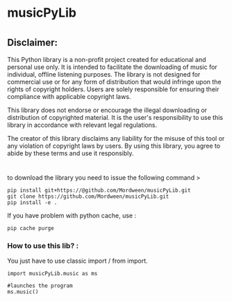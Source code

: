 # musicPyLib 

#

## Disclaimer:

This Python library is a non-profit project created for educational and personal use only. It is intended to facilitate the downloading of music for individual, offline listening purposes. The library is not designed for commercial use or for any form of distribution that would infringe upon the rights of copyright holders. Users are solely responsible for ensuring their compliance with applicable copyright laws.

This library does not endorse or encourage the illegal downloading or distribution of copyrighted material. It is the user's responsibility to use this library in accordance with relevant legal regulations.

The creator of this library disclaims any liability for the misuse of this tool or any violation of copyright laws by users. By using this library, you agree to abide by these terms and use it responsibly.

#

to download the library you need to issue the following command >
````
pip install git+https://@github.com/Mordween/musicPyLib.git
git clone https://github.com/Mordween/musicPyLib.git
pip install -e .
````
If you have problem with python cache, use : 
````
pip cache purge
````
### How to use this lib? :

You just have to use classic import / from import. <br>
````
import musicPyLib.music as ms

#launches the program
ms.music()
````

